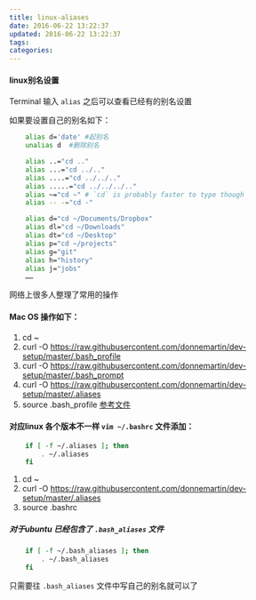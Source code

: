 ```yaml
---
title: linux-aliases
date: 2016-06-22 13:22:37
updated: 2016-06-22 13:22:37
tags:
categories:
---
```


#### linux别名设置

Terminal 输入 `alias` 之后可以查看已经有的别名设置

如果要设置自己的别名如下：
```bash
	alias d='date' #起别名
	unalias d  #删除别名

	alias ..="cd .."
	alias ...="cd ../.."
	alias ....="cd ../../.."
	alias .....="cd ../../../.."
	alias ~="cd ~" # `cd` is probably faster to type though
	alias -- -="cd -"

	alias d="cd ~/Documents/Dropbox"
	alias dl="cd ~/Downloads"
	alias dt="cd ~/Desktop"
	alias p="cd ~/projects"
	alias g="git"
	alias h="history"
	alias j="jobs"
	……
```

网络上很多人整理了常用的操作

#### Mac OS 操作如下：
1. cd ~
2. curl -O https://raw.githubusercontent.com/donnemartin/dev-setup/master/.bash_profile
3. curl -O https://raw.githubusercontent.com/donnemartin/dev-setup/master/.bash_prompt
4. curl -O https://raw.githubusercontent.com/donnemartin/dev-setup/master/.aliases
5. source .bash_profile
[参考文件](https://github.com/donnemartin/dev-setup)

#### 对应linux 各个版本不一样 `vim ~/.bashrc` 文件添加：

```bash
	if [ -f ~/.aliases ]; then
    	. ~/.aliases
	fi
```
1. cd ~
2. curl -O https://raw.githubusercontent.com/donnemartin/dev-setup/master/.aliases
3. source .bashrc

##### 对于ubuntu 已经包含了 `.bash_aliases` 文件

```bash
	if [ -f ~/.bash_aliases ]; then
	    . ~/.bash_aliases
	fi
```
只需要往 `.bash_aliases` 文件中写自己的别名就可以了

